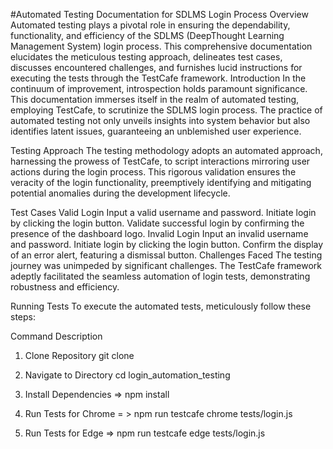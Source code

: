 #Automated Testing Documentation for SDLMS Login Process
Overview
Automated testing plays a pivotal role in ensuring the dependability, functionality, and efficiency of the SDLMS (DeepThought Learning Management System) login process. This comprehensive documentation elucidates the meticulous testing approach, delineates test cases, discusses encountered challenges, and furnishes lucid instructions for executing the tests through the TestCafe framework.
Introduction
In the continuum of improvement, introspection holds paramount significance. This documentation immerses itself in the realm of automated testing, employing TestCafe, to scrutinize the SDLMS login process. The practice of automated testing not only unveils insights into system behavior but also identifies latent issues, guaranteeing an unblemished user experience.

Testing Approach
The testing methodology adopts an automated approach, harnessing the prowess of TestCafe, to script interactions mirroring user actions during the login process. This rigorous validation ensures the veracity of the login functionality, preemptively identifying and mitigating potential anomalies during the development lifecycle.

Test Cases
Valid Login
Input a valid username and password.
Initiate login by clicking the login button.
Validate successful login by confirming the presence of the dashboard logo.
Invalid Login
Input an invalid username and password.
Initiate login by clicking the login button.
Confirm the display of an error alert, featuring a dismissal button.
Challenges Faced
The testing journey was unimpeded by significant challenges. The TestCafe framework adeptly facilitated the seamless automation of login tests, demonstrating robustness and efficiency.

Running Tests
To execute the automated tests, meticulously follow these steps:

Command	Description
1. Clone Repository git clone 

2. Navigate to Directory cd login_automation_testing

3. Install Dependencies =>  npm install
4. Run Tests for Chrome  = > npm run testcafe chrome tests/login.js 
5. Run Tests for Edge	=>  npm run testcafe edge tests/login.js

